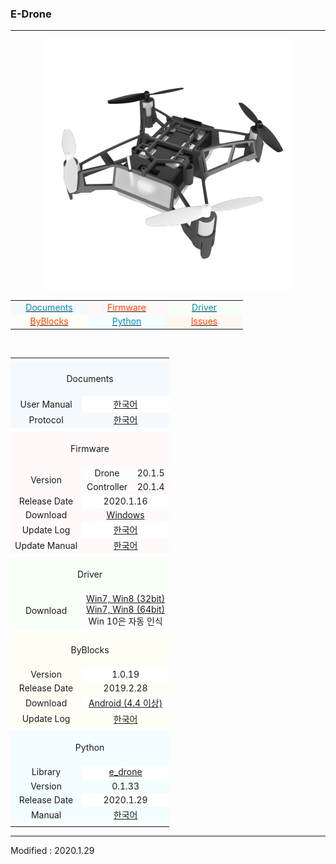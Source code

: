 ### E-Drone

---

<div align="center">
    <img src="/assets/images/products/e_drone.jpg" alt="e_drone">
    <table style="padding: 0px 0px 0px 0px;">
        <tr>
            <td width="110" style="background-color:#F5FAFF"><a href="#Documents"><span style="color:#0489B1"><div align="center">Documents</div></span></a></td>
            <td width="110" style="background-color:#FFF9FA"><a href="#Firmware"><span style="color:#FF4000"><div align="center">Firmware</div></span></a></td>
            <td width="110" style="background-color:#F7FFF7"><a href="#Driver"><span style="color:#0489B1"><div align="center">Driver</div></span></a></td>
        </tr>
        <tr>
            <td width="110" style="background-color:#FFFEF5"><a href="#ByBlocks"><span style="color:#FF4000"><div align="center">ByBlocks</div></span></a></td>
            <td width="110" style="background-color:#F2FEFF"><a href="#Python"><span style="color:#0489B1"><div align="center">Python</div></span></a></td>
            <td width="110" style="background-color:#FFF7F0"><a href="https://github.com/BYROBOT/drone4/issues/" target="_blank"><span style="color:#FF4000"><div align="center">Issues</div></span></a></td>
        </tr>
    </table>
    <br>
    <table>
        <!-- Documents -->
        <tr><td colspan="3" style="background-color:#FFFFFF"></td></tr>
        <tr>
            <td colspan="3" style="background-color:#F5FAFF"><div align="center"><a name="Documents"></a>&nbsp;<br>Documents<br>&nbsp;</div></td>
        </tr>
        <tr>
            <td style="background-color:#F5FAFF"><div align="center">User Manual</div></td>
            <td colspan="2" style="background-color:#FFFFFF"><div align="center"><a href="/documents/kr/products/e_drone/manual/user/">한국어</a></div></td>
        </tr>
        <tr>
            <td style="background-color:#F5FAFF"><div align="center">Protocol</div></td>
            <td colspan="2" style="background-color:#F5FAFF"><div align="center"><a href="/documents/kr/products/e_drone/protocol/">한국어</a></div></td>
        </tr>
        <!-- Firmware -->
        <tr><td colspan="3" style="background-color:#FFFFFF"></td></tr>
        <tr>
            <td colspan="3" style="background-color:#FFF9FA"><div align="center"><a name="Firmware"></a>&nbsp;<br>Firmware<br>&nbsp;</div></td>
        </tr>
        <tr>
            <td rowspan="2" style="background-color:#FFF9FA"><div align="center">Version</div></td>
            <td><div align="center">Drone</div></td>
            <td><div align="center">20.1.5</div></td>
        </tr>
        <tr>
            <td style="background-color:#FFF9FA"><div align="center">Controller</div></td>
            <td style="background-color:#FFF9FA"><div align="center">20.1.4</div></td>
        </tr>
        <tr>
            <td style="background-color:#FFF9FA"><div align="center">Release Date</div></td>
            <td colspan="2" style="background-color:#FFFFFF"><div align="center">2020.1.16</div></td>
        </tr>
        <tr>
            <td style="background-color:#FFF9FA"><div align="center">Download</div></td>
            <td colspan="2" style="background-color:#FFF9FA"><div align="center"><a href="https://drive.google.com/open?id=1r9yixqL4fQOcHhPcaMo82XLKRxsG-ycU" target="_blank">Windows</a></div></td>
        </tr>
        <tr>
            <td style="background-color:#FFF9FA"><div align="center">Update Log</div></td>
            <td colspan="2" style="background-color:#FFFFFF"><div align="center"><a href="/documents/kr/products/e_drone/log/updates/firmware/">한국어</a></div></td>
        </tr>
        <tr>
            <td style="background-color:#FFF9FA"><div align="center">Update Manual</div></td>
            <td colspan="2" style="background-color:#FFF9FA">
                <div align="center">
                    <a href="/documents/kr/products/e_drone/manual/update/drone4autoupdaterlight/">한국어</a>
                </div>
            </td>
        </tr>
        <!-- Driver -->
        <tr><td colspan="3" style="background-color:#FFFFFF"></td></tr>
        <tr>
            <td colspan="3" style="background-color:#F7FFF7"><div align="center"><a name="Driver"></a>&nbsp;<br>Driver<br>&nbsp;</div></td>
        </tr>
        <tr>
            <td style="background-color:#F7FFF7">
                <div align="center">Download</div>
            </td>
            <td colspan="2">
                <div align="center"><a href="https://drive.google.com/open?id=1HisAPi3nipnnyuFklNXiKn46cV_5P0iy" target="_blank">Win7, Win8 (32bit)</a></div>
                <div align="center"><a href="https://drive.google.com/open?id=1Cm7fIt9XAi-dUNnqxVblNriL8oVfqekg" target="_blank">Win7, Win8 (64bit)</a></div>
                <div align="center">Win 10은 자동 인식</div>
            </td>
        </tr>
        <!-- ByBlocks -->
        <tr><td colspan="3" style="background-color:#FFFFFF"></td></tr>
        <tr>
            <td colspan="3" style="background-color:#FFFEF5"><div align="center"><a name="ByBlocks"></a>&nbsp;<br>ByBlocks<br>&nbsp;</div></td>
        </tr>
        <tr>
            <td style="background-color:#FFFEF5"><div align="center">Version</div></td>
            <td colspan="2" style="background-color:#FFFFFF"><div align="center">1.0.19</div></td>
        </tr>
        <tr>
            <td style="background-color:#FFFEF5"><div align="center">Release Date</div></td>
            <td colspan="2" style="background-color:#FFFEF5"><div align="center">2019.2.28</div></td>
        </tr>
        <tr>
            <td style="background-color:#FFFEF5">
                <div align="center">Download</div>
            </td>
            <td colspan="2" style="background-color:#FFFFFF">
                <div align="center"><a href="https://s3.ap-northeast-2.amazonaws.com/byrobot/byblocks-edrone_1.0.19.apk" target="_blank">Android (4.4 이상)</a></div>
            </td>
        </tr>
        <tr>
            <td style="background-color:#FFFEF5"><div align="center">Update Log</div></td>
            <td colspan="2" style="background-color:#FFFEF5"><div align="center"><a href="/documents/kr/products/e_drone/log/updates/byblocks/">한국어</a></div></td>
        </tr>
        <!-- Python -->
        <tr><td colspan="3" style="background-color:#FFFFFF"></td></tr>
        <tr>
            <td colspan="3" style="background-color:#F2FEFF"><div align="center"><a name="Python"></a>&nbsp;<br>Python<br>&nbsp;</div></td>
        </tr>
        <tr>
            <td style="background-color:#F2FEFF"><div align="center">Library</div></td>
            <td colspan="2" style="background-color:#FFFFFF"><div align="center"><a href="https://pypi.python.org/pypi/e_drone" target="_blank">e_drone</a></div></td>
        </tr>
        <tr>
            <td style="background-color:#F2FEFF"><div align="center">Version</div></td>
            <td colspan="2" style="background-color:#F2FEFF"><div align="center">0.1.33</div></td>
        </tr>
        <tr>
            <td style="background-color:#F2FEFF"><div align="center">Release Date</div></td>
            <td colspan="2" style="background-color:#FFFFFF"><div align="center">2020.1.29</div></td>
        </tr>
        <tr>
            <td style="background-color:#F2FEFF"><div align="center">Manual</div></td>
            <td colspan="2" style="background-color:#F2FEFF"><div align="center"><a href="/documents/kr/products/e_drone/library/python/e_drone/">한국어</a></div></td>
        </tr>
        <tr><td colspan="3" style="background-color:#FFFFFF"></td></tr>
    </table>
</div>

---

Modified : 2020.1.29
